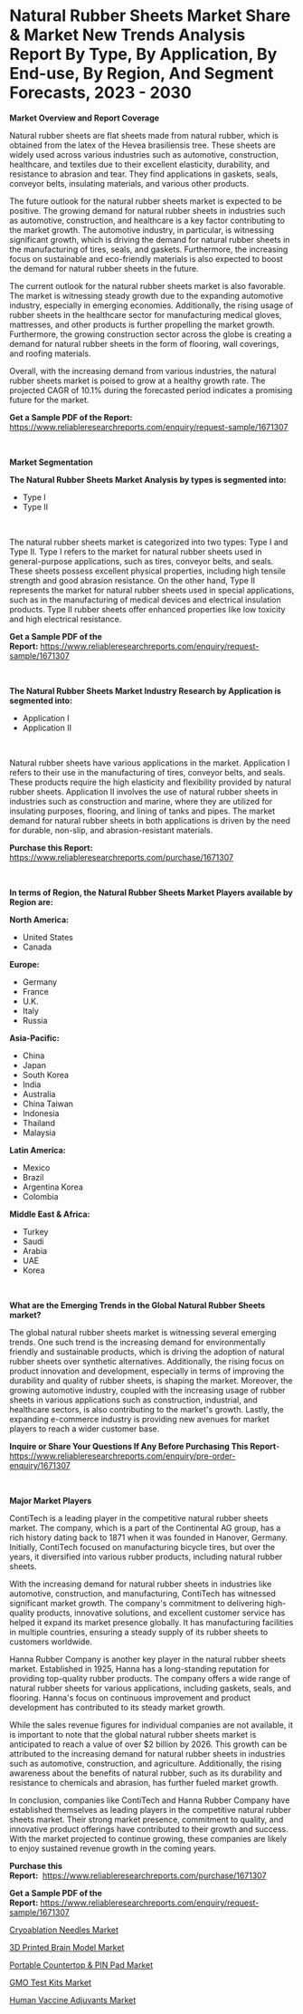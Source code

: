 <p><h1>Natural Rubber Sheets Market Share & Market New Trends Analysis Report By Type, By Application, By End-use, By Region, And Segment Forecasts, 2023 - 2030</h1></p><p><strong>Market Overview and Report Coverage</strong></p>
<p><p>Natural rubber sheets are flat sheets made from natural rubber, which is obtained from the latex of the Hevea brasiliensis tree. These sheets are widely used across various industries such as automotive, construction, healthcare, and textiles due to their excellent elasticity, durability, and resistance to abrasion and tear. They find applications in gaskets, seals, conveyor belts, insulating materials, and various other products.</p><p>The future outlook for the natural rubber sheets market is expected to be positive. The growing demand for natural rubber sheets in industries such as automotive, construction, and healthcare is a key factor contributing to the market growth. The automotive industry, in particular, is witnessing significant growth, which is driving the demand for natural rubber sheets in the manufacturing of tires, seals, and gaskets. Furthermore, the increasing focus on sustainable and eco-friendly materials is also expected to boost the demand for natural rubber sheets in the future.</p><p>The current outlook for the natural rubber sheets market is also favorable. The market is witnessing steady growth due to the expanding automotive industry, especially in emerging economies. Additionally, the rising usage of rubber sheets in the healthcare sector for manufacturing medical gloves, mattresses, and other products is further propelling the market growth. Furthermore, the growing construction sector across the globe is creating a demand for natural rubber sheets in the form of flooring, wall coverings, and roofing materials.</p><p>Overall, with the increasing demand from various industries, the natural rubber sheets market is poised to grow at a healthy growth rate. The projected CAGR of 10.1% during the forecasted period indicates a promising future for the market.</p></p>
<p><strong>Get a Sample PDF of the Report:</strong> <a href="https://www.reliableresearchreports.com/enquiry/request-sample/1671307">https://www.reliableresearchreports.com/enquiry/request-sample/1671307</a></p>
<p>&nbsp;</p>
<p><strong>Market Segmentation</strong></p>
<p><strong>The Natural Rubber Sheets Market Analysis by types is segmented into:</strong></p>
<p><ul><li>Type I</li><li>Type II</li></ul></p>
<p>&nbsp;</p>
<p><p>The natural rubber sheets market is categorized into two types: Type I and Type II. Type I refers to the market for natural rubber sheets used in general-purpose applications, such as tires, conveyor belts, and seals. These sheets possess excellent physical properties, including high tensile strength and good abrasion resistance. On the other hand, Type II represents the market for natural rubber sheets used in special applications, such as in the manufacturing of medical devices and electrical insulation products. Type II rubber sheets offer enhanced properties like low toxicity and high electrical resistance.</p></p>
<p><strong>Get a Sample PDF of the Report:</strong>&nbsp;<a href="https://www.reliableresearchreports.com/enquiry/request-sample/1671307">https://www.reliableresearchreports.com/enquiry/request-sample/1671307</a></p>
<p>&nbsp;</p>
<p><strong>The Natural Rubber Sheets Market Industry Research by Application is segmented into:</strong></p>
<p><ul><li>Application I</li><li>Application II</li></ul></p>
<p>&nbsp;</p>
<p><p>Natural rubber sheets have various applications in the market. Application I refers to their use in the manufacturing of tires, conveyor belts, and seals. These products require the high elasticity and flexibility provided by natural rubber sheets. Application II involves the use of natural rubber sheets in industries such as construction and marine, where they are utilized for insulating purposes, flooring, and lining of tanks and pipes. The market demand for natural rubber sheets in both applications is driven by the need for durable, non-slip, and abrasion-resistant materials.</p></p>
<p><strong>Purchase this Report:</strong>&nbsp; <a href="https://www.reliableresearchreports.com/purchase/1671307">https://www.reliableresearchreports.com/purchase/1671307</a></p>
<p>&nbsp;</p>
<p><strong>In terms of Region, the Natural Rubber Sheets Market Players available by Region are:</strong></p>
<p>
    <p> <strong> North America: </strong>
        <ul>
            <li>United States</li>
            <li>Canada</li>
        </ul>
        </p> 
    <p> <strong> Europe: </strong>
        <ul>
            <li>Germany</li>
            <li>France</li>
            <li>U.K.</li>
            <li>Italy</li>
            <li>Russia</li>
        </ul>
        </p> 
    <p> <strong> Asia-Pacific: </strong>
        <ul>
            <li>China</li>
            <li>Japan</li>
            <li>South Korea</li>
            <li>India</li>
            <li>Australia</li>
            <li>China Taiwan</li>
            <li>Indonesia</li>
            <li>Thailand</li>
            <li>Malaysia</li>
        </ul>
        </p> 
    <p> <strong> Latin America: </strong>
        <ul>
            <li>Mexico</li>
            <li>Brazil</li>
            <li>Argentina Korea</li>
            <li>Colombia</li>
        </ul>
        </p> 
    <p> <strong> Middle East & Africa: </strong>
        <ul>
            <li>Turkey</li>
            <li>Saudi</li>
            <li>Arabia</li>
            <li>UAE</li>
            <li>Korea</li>
        </ul>
    </p>
    </p>
<p>&nbsp;</p>
<p><strong>What are the Emerging Trends in the Global Natural Rubber Sheets market?</strong></p>
<p><p>The global natural rubber sheets market is witnessing several emerging trends. One such trend is the increasing demand for environmentally friendly and sustainable products, which is driving the adoption of natural rubber sheets over synthetic alternatives. Additionally, the rising focus on product innovation and development, especially in terms of improving the durability and quality of rubber sheets, is shaping the market. Moreover, the growing automotive industry, coupled with the increasing usage of rubber sheets in various applications such as construction, industrial, and healthcare sectors, is also contributing to the market's growth. Lastly, the expanding e-commerce industry is providing new avenues for market players to reach a wider customer base.</p></p>
<p><strong>Inquire or Share Your Questions If Any Before Purchasing This Report</strong>- <a href="https://www.reliableresearchreports.com/enquiry/pre-order-enquiry/1671307">https://www.reliableresearchreports.com/enquiry/pre-order-enquiry/1671307</a></p>
<p>&nbsp;</p>
<p><strong>Major Market Players</strong></p>
<p><p>ContiTech is a leading player in the competitive natural rubber sheets market. The company, which is a part of the Continental AG group, has a rich history dating back to 1871 when it was founded in Hanover, Germany. Initially, ContiTech focused on manufacturing bicycle tires, but over the years, it diversified into various rubber products, including natural rubber sheets.</p><p>With the increasing demand for natural rubber sheets in industries like automotive, construction, and manufacturing, ContiTech has witnessed significant market growth. The company's commitment to delivering high-quality products, innovative solutions, and excellent customer service has helped it expand its market presence globally. It has manufacturing facilities in multiple countries, ensuring a steady supply of its rubber sheets to customers worldwide.</p><p>Hanna Rubber Company is another key player in the natural rubber sheets market. Established in 1925, Hanna has a long-standing reputation for providing top-quality rubber products. The company offers a wide range of natural rubber sheets for various applications, including gaskets, seals, and flooring. Hanna's focus on continuous improvement and product development has contributed to its steady market growth.</p><p>While the sales revenue figures for individual companies are not available, it is important to note that the global natural rubber sheets market is anticipated to reach a value of over $2 billion by 2026. This growth can be attributed to the increasing demand for natural rubber sheets in industries such as automotive, construction, and agriculture. Additionally, the rising awareness about the benefits of natural rubber, such as its durability and resistance to chemicals and abrasion, has further fueled market growth.</p><p>In conclusion, companies like ContiTech and Hanna Rubber Company have established themselves as leading players in the competitive natural rubber sheets market. Their strong market presence, commitment to quality, and innovative product offerings have contributed to their growth and success. With the market projected to continue growing, these companies are likely to enjoy sustained revenue growth in the coming years.</p></p>
<p><strong>Purchase this Report:</strong>&nbsp;&nbsp;<a href="https://www.reliableresearchreports.com/purchase/1671307">https://www.reliableresearchreports.com/purchase/1671307</a></p>
<p></p>
<p><strong>Get a Sample PDF of the Report:</strong>&nbsp;<a href="https://www.reliableresearchreports.com/enquiry/request-sample/1671307">https://www.reliableresearchreports.com/enquiry/request-sample/1671307</a></p>
<p><p><a href="https://www.linkedin.com/pulse/cryoablation-needles-market-share-amp-new-trends-analysis-report-scfpf/">Cryoablation Needles Market</a></p><p><a href="https://www.linkedin.com/pulse/3d-printed-brain-model-market-share-amp-new-trends-analysis-bokgf/">3D Printed Brain Model Market</a></p><p><a href="https://medium.com/@reportmines/portable-countertop-amp-pin-pad-market-the-key-to-successful-business-strategy-forecast-till-cf6ff8104ee0">Portable Countertop & PIN Pad Market</a></p><p><a href="https://www.linkedin.com/pulse/gmo-test-kits-market-insights-players-forecast-till-2030-nhs0f/">GMO Test Kits Market</a></p><p><a href="https://medium.com/@humanhydrohq/human-vaccine-adjuvants-market-research-report-its-history-and-forecast-2023-to-2030-3cc2b904db0b">Human Vaccine Adjuvants Market</a></p></p>